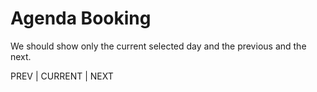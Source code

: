 # Agenda Booking

We should show only the current selected day and the previous and the next.

PREV | CURRENT | NEXT

